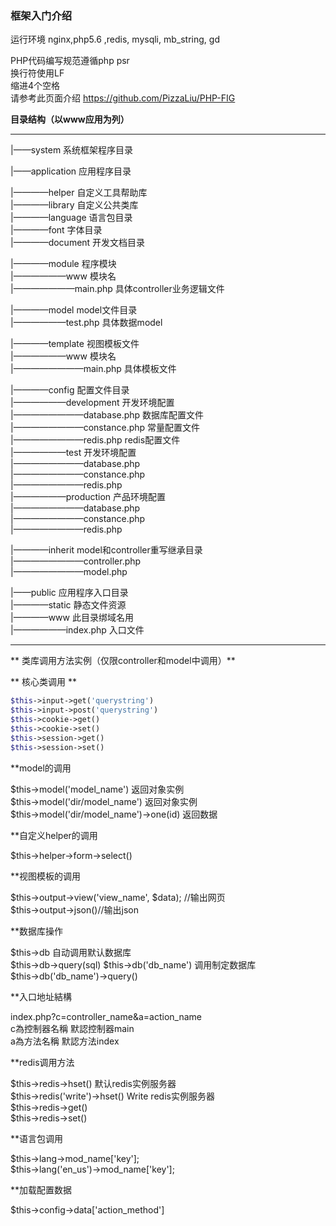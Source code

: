 ### 框架入门介绍

运行环境 nginx,php5.6 ,redis, mysqli, mb_string, gd 

PHP代码编写规范遵循php psr  
换行符使用LF   
缩进4个空格  
请参考此页面介绍  https://github.com/PizzaLiu/PHP-FIG  


**目录结构（以www应用为列）**

---

  
|——system    系统框架程序目录  
 
|——application  应用程序目录  

|————helper   自定义工具帮助库  
|————library  自定义公共类库  
|————language  语言包目录  
|————font 字体目录  
|————document 开发文档目录  

|————module   程序模块  
|——————www  模块名  
|———————main.php 具体controller业务逻辑文件  

|————model    model文件目录  
|——————test.php 具体数据model 
  
|————template  视图模板文件  
|——————www  模块名   
|————————main.php 具体模板文件  
  
|————config    配置文件目录  
|——————development 开发环境配置  
|————————database.php 数据库配置文件  
|————————constance.php 常量配置文件  
|————————redis.php redis配置文件  
|——————test 开发环境配置  
|————————database.php   
|————————constance.php   
|————————redis.php   
|——————production 产品环境配置  
|————————database.php   
|————————constance.php   
|————————redis.php   

|————inherit    model和controller重写继承目录  
|————————controller.php   
|————————model.php   
  
|——public    应用程序入口目录  
|————static    静态文件资源  
|————www   此目录绑域名用  
|——————index.php    入口文件  
 
--- 

** 类库调用方法实例（仅限controller和model中调用）**

** 核心类调用 **
``` php
$this->input->get('querystring')  
$this->input->post('querystring')  
$this->cookie->get()   
$this->cookie->set()  
$this->session->get()  
$this->session->set()  
```
**model的调用 

$this->model('model_name') 返回对象实例  
$this->model('dir/model_name') 返回对象实例  
$this->model('dir/model_name')->one(id) 返回数据  
 
**自定义helper的调用  

$this->helper->form->select()   
  

  
**视图模板的调用  

$this->output->view('view_name', $data); //输出网页  
$this->output->json()//输出json  
 
**数据库操作 

$this->db  自动调用默认数据库  
$this->db->query(sql) 
$this->db('db_name') 调用制定数据库  
$this->db('db_name')->query()  
 
**入口地址結構 

index.php?c=controller_name&a=action_name  
c為控制器名稱 默認控制器main  
a為方法名稱 默認方法index  
 
**redis调用方法 

$this->redis->hset()  默认redis实例服务器  
$this->redis('write')->hset() Write redis实例服务器  
$this->redis->get()  
$this->redis->set()  
 
 
**语言包调用  

$this->lang->mod_name['key'];  
$this->lang('en_us')->mod_name['key'];  
  
 
**加载配置数据 

$this->config->data['action_method']  
 
